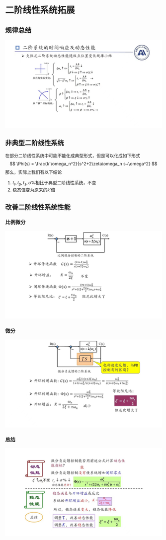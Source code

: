 # 二阶线性系统拓展
## 规律总结
![Alt text](picture/3规律.jpg)
## 非典型二阶线性系统
在部分二阶线性系统中可能不能化成典型形式，但是可以化成如下形式
$$
\Phi(s) = \frac{k'\omega_n^2}{s^2+2\zeta\omega_n s+\omega^2}
$$
那么，实际上我们有以下结论
1. $t_r,t_p,t_s,\sigma\%$相比于典型二阶线性系统，不变
2. 稳态值变为原来的$k'$倍
## 改善二阶线性系统性能
### 比例微分
![Alt text](picture/3比例微分.jpg)
### 微分
![Alt text](picture/3微分.jpg)
### 总结
![Alt text](picture/3改善.jpg)